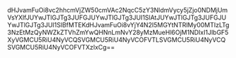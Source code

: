 dHJvamFuOi8vc2hhcmVjZW50cmVAc2NqcC5zY3NldmVycy5jZjo0NDMjUmVsYXlfJUYwJTlGJTg3JUFGJUYwJTlGJTg3JUI1SlAtJUYwJTlGJTg3JUFGJUYwJTlGJTg3JUI1SlBfMTEKdHJvamFuOi8vYjY4N2I5MGYtNTRlMy00MTIzLTg3NzEtMzQyNWZkZTVhZmYwQHNnLmNvY28yMzMueHl6OjM1NDIxI1JlbGF5XyVGMCU5RiU4NyVCQSVGMCU5RiU4NyVCOFVTLSVGMCU5RiU4NyVCQSVGMCU5RiU4NyVCOFVTXzIxCg==
